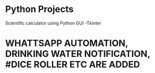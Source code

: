 # Python Projects
Scientific calculator using Python GUI -Tkinter
# WHATTSAPP AUTOMATION, DRINKING WATER NOTIFICATION, #DICE ROLLER ETC ARE ADDED
